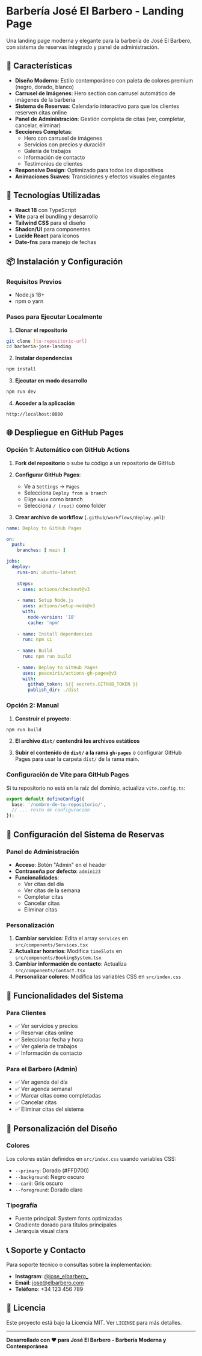 
# Barbería José El Barbero - Landing Page

Una landing page moderna y elegante para la barbería de José El Barbero, con sistema de reservas integrado y panel de administración.

## 🌟 Características

- **Diseño Moderno**: Estilo contemporáneo con paleta de colores premium (negro, dorado, blanco)
- **Carrusel de Imágenes**: Hero section con carrusel automático de imágenes de la barbería
- **Sistema de Reservas**: Calendario interactivo para que los clientes reserven citas online
- **Panel de Administración**: Gestión completa de citas (ver, completar, cancelar, eliminar)
- **Secciones Completas**:
  - Hero con carrusel de imágenes
  - Servicios con precios y duración
  - Galería de trabajos
  - Información de contacto
  - Testimonios de clientes
- **Responsive Design**: Optimizado para todos los dispositivos
- **Animaciones Suaves**: Transiciones y efectos visuales elegantes

## 🚀 Tecnologías Utilizadas

- **React 18** con TypeScript
- **Vite** para el bundling y desarrollo
- **Tailwind CSS** para el diseño
- **Shadcn/UI** para componentes
- **Lucide React** para iconos
- **Date-fns** para manejo de fechas

## 📦 Instalación y Configuración

### Requisitos Previos
- Node.js 18+ 
- npm o yarn

### Pasos para Ejecutar Localmente

1. **Clonar el repositorio**
```bash
git clone [tu-repositorio-url]
cd barberia-jose-landing
```

2. **Instalar dependencias**
```bash
npm install
```

3. **Ejecutar en modo desarrollo**
```bash
npm run dev
```

4. **Acceder a la aplicación**
```
http://localhost:8080
```

## 🌐 Despliegue en GitHub Pages

### Opción 1: Automático con GitHub Actions

1. **Fork del repositorio** o sube tu código a un repositorio de GitHub

2. **Configurar GitHub Pages**:
   - Ve a `Settings` → `Pages`
   - Selecciona `Deploy from a branch`
   - Elige `main` como branch
   - Selecciona `/ (root)` como folder

3. **Crear archivo de workflow** (`.github/workflows/deploy.yml`):
```yaml
name: Deploy to GitHub Pages

on:
  push:
    branches: [ main ]

jobs:
  deploy:
    runs-on: ubuntu-latest
    
    steps:
    - uses: actions/checkout@v3
    
    - name: Setup Node.js
      uses: actions/setup-node@v3
      with:
        node-version: '18'
        cache: 'npm'
    
    - name: Install dependencies
      run: npm ci
    
    - name: Build
      run: npm run build
    
    - name: Deploy to GitHub Pages
      uses: peaceiris/actions-gh-pages@v3
      with:
        github_token: ${{ secrets.GITHUB_TOKEN }}
        publish_dir: ./dist
```

### Opción 2: Manual

1. **Construir el proyecto**:
```bash
npm run build
```

2. **El archivo `dist/` contendrá los archivos estáticos**

3. **Subir el contenido de `dist/` a la rama `gh-pages`** o configurar GitHub Pages para usar la carpeta `dist/` de la rama main.

### Configuración de Vite para GitHub Pages

Si tu repositorio no está en la raíz del dominio, actualiza `vite.config.ts`:

```typescript
export default defineConfig({
  base: '/nombre-de-tu-repositorio/',
  // ... resto de configuración
});
```

## 🔧 Configuración del Sistema de Reservas

### Panel de Administración
- **Acceso**: Botón "Admin" en el header
- **Contraseña por defecto**: `admin123`
- **Funcionalidades**:
  - Ver citas del día
  - Ver citas de la semana
  - Completar citas
  - Cancelar citas
  - Eliminar citas

### Personalización

1. **Cambiar servicios**: Edita el array `services` en `src/components/Services.tsx`
2. **Actualizar horarios**: Modifica `timeSlots` en `src/components/BookingSystem.tsx`
3. **Cambiar información de contacto**: Actualiza `src/components/Contact.tsx`
4. **Personalizar colores**: Modifica las variables CSS en `src/index.css`

## 📱 Funcionalidades del Sistema

### Para Clientes
- ✅ Ver servicios y precios
- ✅ Reservar citas online
- ✅ Seleccionar fecha y hora
- ✅ Ver galería de trabajos
- ✅ Información de contacto

### Para el Barbero (Admin)
- ✅ Ver agenda del día
- ✅ Ver agenda semanal
- ✅ Marcar citas como completadas
- ✅ Cancelar citas
- ✅ Eliminar citas del sistema

## 🎨 Personalización del Diseño

### Colores
Los colores están definidos en `src/index.css` usando variables CSS:
- `--primary`: Dorado (#FFD700)
- `--background`: Negro oscuro
- `--card`: Gris oscuro
- `--foreground`: Dorado claro

### Tipografía
- Fuente principal: System fonts optimizadas
- Gradiente dorado para títulos principales
- Jerarquía visual clara

## 📞 Soporte y Contacto

Para soporte técnico o consultas sobre la implementación:

- **Instagram**: [@jose_elbarbero_](https://www.instagram.com/jose_elbarbero_/?hl=es)
- **Email**: jose@elbarbero.com
- **Teléfono**: +34 123 456 789

## 📄 Licencia

Este proyecto está bajo la Licencia MIT. Ver `LICENSE` para más detalles.

---

**Desarrollado con ❤️ para José El Barbero - Barbería Moderna y Contemporánea**
